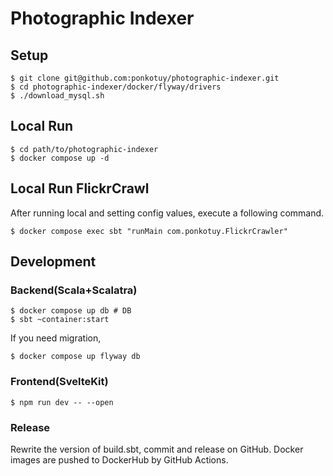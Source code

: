 # Photographic Indexer

## Setup
```shell
$ git clone git@github.com:ponkotuy/photographic-indexer.git
$ cd photographic-indexer/docker/flyway/drivers
$ ./download_mysql.sh
```

## Local Run
```shell
$ cd path/to/photographic-indexer
$ docker compose up -d
```

## Local Run FlickrCrawl
After running local and setting config values, execute a following command.
```shell
$ docker compose exec sbt "runMain com.ponkotuy.FlickrCrawler"
```

## Development
### Backend(Scala+Scalatra)
```shell
$ docker compose up db # DB
$ sbt ~container:start
```

If you need migration,

```shell
$ docker compose up flyway db
```

### Frontend(SvelteKit)
```shell
$ npm run dev -- --open
```

### Release
Rewrite the version of build.sbt, commit and release on GitHub. Docker images are pushed to DockerHub by GitHub Actions.
